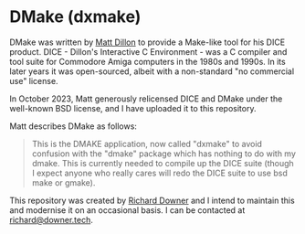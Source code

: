 DMake (dxmake)
==============

DMake was written by [Matt Dillon](https://apollo.backplane.com/) to provide a
Make-like tool for his DICE product. DICE - Dillon's Interactive C
Environment - was a C compiler and tool suite for Commodore Amiga computers in
the 1980s and 1990s. In its later years it was open-sourced, albeit with a
non-standard "no commercial use" license.

In October 2023, Matt generously relicensed DICE and DMake under the well-known
BSD license, and I have uploaded it to this repository.

Matt describes DMake as follows:

> This is the DMAKE application, now called "dxmake" to avoid confusion with
> the "dmake" package which has nothing to do with my dmake. This is currently
> needed to compile up the DICE suite (though I expect anyone who really cares
> will redo the DICE suite to use bsd make or gmake).

This repository was created by [Richard Downer](https://richard.downer.tech/)
and I intend to maintain this and modernise it on an occasional basis. I can be
contacted at [richard@downer.tech](mailto:richard@downer.tech).
